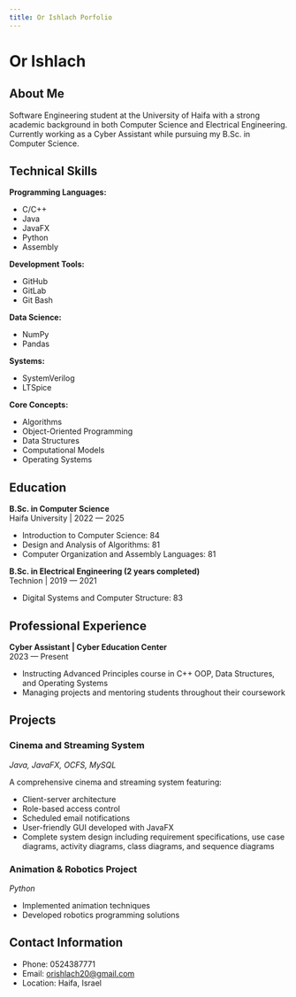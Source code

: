 ```yaml
---
title: Or Ishlach Porfolio
---
```


# Or Ishlach

## About Me

Software Engineering student at the University of Haifa with a strong academic background in both Computer Science and Electrical Engineering. Currently working as a Cyber Assistant while pursuing my B.Sc. in Computer Science.

## Technical Skills

**Programming Languages:**
- C/C++
- Java
- JavaFX
- Python
- Assembly

**Development Tools:**
- GitHub
- GitLab
- Git Bash

**Data Science:**
- NumPy
- Pandas

**Systems:**
- SystemVerilog
- LTSpice

**Core Concepts:**
- Algorithms
- Object-Oriented Programming
- Data Structures
- Computational Models
- Operating Systems

## Education

**B.Sc. in Computer Science**  
Haifa University | 2022 — 2025
- Introduction to Computer Science: 84
- Design and Analysis of Algorithms: 81
- Computer Organization and Assembly Languages: 81

**B.Sc. in Electrical Engineering (2 years completed)**  
Technion | 2019 — 2021
- Digital Systems and Computer Structure: 83


## Professional Experience

**Cyber Assistant | Cyber Education Center**  
2023 — Present
- Instructing Advanced Principles course in C++ OOP, Data Structures, and Operating Systems
- Managing projects and mentoring students throughout their coursework


## Projects

### Cinema and Streaming System
*Java, JavaFX, OCFS, MySQL*

A comprehensive cinema and streaming system featuring:
- Client-server architecture
- Role-based access control
- Scheduled email notifications
- User-friendly GUI developed with JavaFX
- Complete system design including requirement specifications, use case diagrams, activity diagrams, class diagrams, and sequence diagrams

### Animation & Robotics Project
*Python*
- Implemented animation techniques
- Developed robotics programming solutions


## Contact Information

- Phone: 0524387771
- Email: orishlach20@gmail.com
- Location: Haifa, Israel

